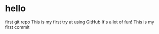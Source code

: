 # hello
first git repo
This is my first try at using GitHub
It's a lot of fun!
This is my first commit
